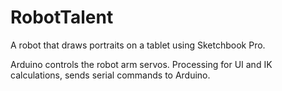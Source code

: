 RobotTalent
===========

A robot that draws portraits on a tablet using Sketchbook Pro.

Arduino controls the robot arm servos.
Processing for UI and IK calculations, sends serial commands to Arduino.
